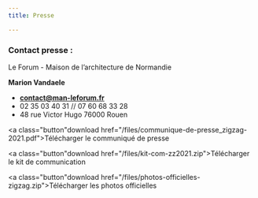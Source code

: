 ```yaml
---
title: Presse

---
```

### **Contact presse :**

Le Forum - Maison de l’architecture de Normandie

**Marion Vandaele**

* [**contact@man-leforum.fr**](mailto:contact@man-leforum.fr)
* 02 35 03 40 31 // 07 60 68 33 28
* 48 rue Victor Hugo 76000 Rouen

<a class="button"download href="/files/communique-de-presse_zigzag-2021.pdf">Télécharger le communiqué de presse</a>

<a class="button"download href="/files/kit-com-zz2021.zip">Télécharger le kit de communication</a>

<a class="button"download href="/files/photos-officielles-zigzag.zip">Télécharger les photos officielles</a>